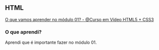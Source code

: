 ## HTML 

[O que vamos aprender no módulo 01? - @Curso em Vídeo HTML5 + CSS3](https://www.youtube.com/watch?v=jgQjeqGRdgA&list=PLHz_AreHm4dkZ9-atkcmcBaMZdmLHft8n&index=2)

### O que aprendi?

Aprendi que é importante fazer no módulo 01.
